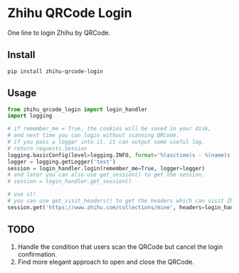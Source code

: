 # Zhihu QRCode Login

One line to login Zhihu by QRCode.

## Install
`pip install zhihu-qrcode-login`

## Usage
```python
from zhihu_qrcode_login import login_handler
import logging

# if remember_me = True, the cookies will be saved in your disk, 
# and next time you can login without scanning QRCode.
# if you pass a logger into it, it can output some useful log.
# return requests.Session
logging.basicConfig(level=logging.INFO, format='%(asctime)s - %(name)s - %(levelname)s - %(message)s')
logger = logging.getLogger('test')
session = login_handler.login(remember_me=True, logger=logger)
# and later you can also use get_session() to get the session.
# session = login_handler.get_session()

# use it!
# you can use get_visit_headers() to get the headers which can visit Zhihu successfully.
session.get('https://www.zhihu.com/collections/mine', headers=login_handler.get_visit_headers())
```

## TODO
1. Handle the condition that users scan the QRCode but cancel the login confirmation.
2. Find more elegant approach to open and close the QRCode.